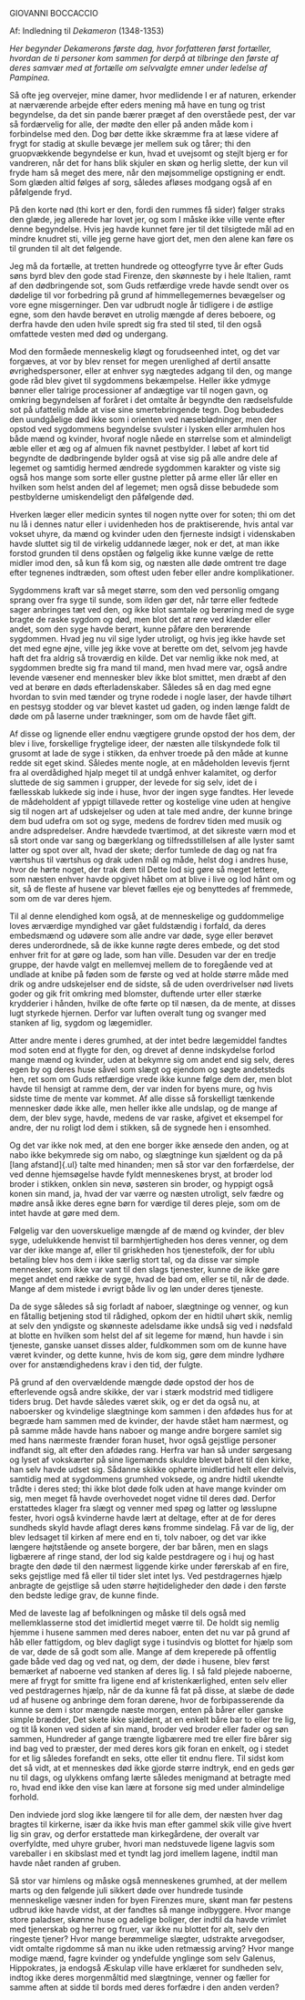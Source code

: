 GIOVANNI BOCCACCIO

Af: Indledning til *Dekameron* (1348-1353)

*Her begynder Dekamerons første dag, hvor forfatteren først fortæller,
hvordan de ti personer kom sammen for derpå at til­bringe den første af
deres samvær med at fortælle om selv­valgte emner under ledelse af
Pampinea.*

Så ofte jeg overvejer, mine damer, hvor medlidende I er af naturen,
erkender at nærværende arbejde efter eders mening må have en tung og
trist begyndelse, da det sin pande bærer præget af den overståede pest,
der var så fordærvelig for alle, der mødte den eller på anden måde kom i
forbindelse med den. Dog bør dette ikke skræmme fra at læse videre af
frygt for stadig at skulle bevæge jer mellem suk og tårer; thi den
gruopvækkende begyndelse er kun, hvad et uvejsomt og stejlt bjerg er for
vandreren, når det for hans blik skjuler en skøn og herlig slette, der
kun vil fryde ham så meget des mere, når den møjsommelige opstigning er
endt. Som glæden altid følges af sorg, således afløses modgang også af
en påfølgende fryd.

På den korte nød (thi kort er den, fordi den rummes få sider) følger
straks den glæde, jeg allerede har lovet jer, og som I måske ikke ville
vente efter denne begyndelse. Hvis jeg havde kunnet føre jer til det
tilsigtede mål ad en mindre knudret sti, ville jeg gerne have gjort det,
men den alene kan føre os til grunden til alt det følgende.

Jeg må da fortælle, at tretten hundrede og otteogfyrre tyve år efter
Guds søns byrd blev den gode stad Firenze, den skønneste by i hele
Italien, ramt af den dødbringende sot, som Guds retfærdige vrede havde
sendt over os dødelige til vor forbedring på grund af himmellegemernes
bevægelser og vore egne misgerninger. Den var udbrudt nogle år tidligere
i de østlige egne, som den havde berøvet en utrolig mængde af deres
beboere, og derfra havde den uden hvile spredt sig fra sted til sted,
til den også omfattede vesten med død og undergang.

Mod den formåede menneskelig kløgt og forudseenhed intet, og det var
forgæves, at vor by blev renset for megen urenlighed af dertil ansatte
øvrighedspersoner, eller at enhver syg nægtedes adgang til den, og mange
gode råd blev givet til sygdommens bekæmpelse. Heller ikke ydmyge bønner
eller talrige processioner af andægtige var til nogen gavn, og omkring
begyndelsen af foråret i det omtalte år begyndte den rædselsfulde sot på
ufattelig måde at vise sine smertebringende tegn. Dog bebudedes den
uundgåelige død ikke som i orienten ved næseblødninger, men der opstod
ved sygdommens begyndelse svulster i lysken eller armhulen hos både mænd
og kvinder, hvoraf nogle nåede en størrelse som et almindeligt æble
eller et æg og af almuen fik navnet pestbylder. I løbet af kort tid
begyndte de dødbringende bylder også at vise sig på alle andre dele af
legemet og samtidig hermed ændrede sygdommen karakter og viste sig også
hos mange som sorte eller gustne pletter på arme eller lår eller en
hvilken som helst anden del af legemet; men også disse bebudede som
pestbylderne umiskendeligt den påfølgende død.

Hverken læger eller medicin syntes til nogen nytte over for so­ten; thi
om det nu lå i dennes natur eller i uvidenheden hos de praktiserende,
hvis antal var vokset uhyre, da mænd og kvinder uden den fjerneste
indsigt i videnskaben havde sluttet sig til de virkelig uddannede læger,
nok er det, at man ikke forstod grun­den til dens opståen og følgelig
ikke kunne vælge de rette midler imod den, så kun få kom sig, og næsten
alle døde omtrent tre dage efter tegnenes indtræden, som oftest uden
feber eller andre komplikationer.

Sygdommens kraft var så meget større, som den ved personlig omgang
sprang over fra syge til sunde, som ilden gør det, når tørre eller
fedtede sager anbringes tæt ved den, og ikke blot samtale og berøring
med de syge bragte de raske sygdom og død, men blot det at røre ved
klæder eller andet, som den syge havde berørt, kunne påføre den
berørende sygdommen. Hvad jeg nu vil sige lyder utroligt, og hvis jeg
ikke havde set det med egne øjne, ville jeg ikke vove at berette om det,
selvom jeg havde haft det fra aldrig så troværdig en kilde. Det var
nemlig ikke nok med, at sygdommen bredte sig fra mand til mand, men hvad
mere var, også andre levende væsener end mennesker blev ikke blot
smittet, men dræbt af den ved at berøre en døds efterladenskaber.
Således så en dag med egne hvordan to svin med tænder og tryne rodede i
nogle laser, der havde tilhørt en pestsyg stodder og var blevet kastet
ud gaden, og inden længe faldt de døde om på laserne under træknin­ger,
som om de havde fået gift.

Af disse og lignende eller endnu vægtigere grunde opstod der hos dem,
der blev i live, forskellige frygtelige ideer, der næsten alle
tilskyndede folk til grusomt at lade de syge i stikken, da enhver troede
på den måde at kunne redde sit eget skind. Således mente nogle, at en
mådeholden levevis fjernt fra al overdådighed hjalp meget til at undgå
enhver kalamitet, og derfor sluttede de sig sammen i grupper, der levede
for sig selv, idet de i fællesskab lukkede sig inde i huse, hvor der
ingen syge fandtes. Her levede de mådeholdent af yppigt tillavede retter
og kostelige vine uden at hengive sig til nogen art af udskejelser og
uden at tale med andre, der kunne bringe dem bud udefra om sot og syge,
medens de fordrev tiden med musik og andre adspredelser. Andre hævdede
tværtimod, at det sikreste værn mod et så stort onde var sang og
bægerklang og tilfredsstillelsen af alle lyster samt latter og spot over
alt, hvad der skete; derfor tumlede de dag og nat fra værtshus til
værtshus og drak uden mål og måde, helst dog i andres huse, hvor de
hørte noget, der trak dem til Dette lod sig gøre så meget lettere, som
næsten enhver havde opgivet håbet om at blive i live og lod hånt om og
sit, så de fleste af husene var blevet fælles eje og benyttedes af
fremmede, som om de var deres hjem.

Til al denne elendighed kom også, at de menneskelige og guddommelige
loves ærværdige myndighed var gået fuldstændig i forfald, da deres
embedsmænd og udøvere som alle andre var døde, syge eller berøvet deres
underordnede, så de ikke kunne røgte deres embede, og det stod enhver
frit for at gøre og lade, som han ville. Desuden var der en tredje
gruppe, der havde valgt en mellemvej mellem de to foregående ved at
undlade at knibe på føden som de første og ved at holde større måde med
drik og andre udskejelser end de sidste, så de uden overdrivelser nød
livets goder og gik frit omkring med blomster, duftende urter eller
stærke krydderier i hånden, hvilke de ofte førte op til næsen, da de
mente, at disses lugt styrkede hjernen. Derfor var luften overalt tung
og svanger med stanken af lig, sygdom og lægemidler.

Atter andre mente i deres grumhed, at der intet bedre lægemiddel fandtes
mod soten end at flygte for den, og drevet af denne indskydelse forlod
mange mænd og kvinder, uden at bekymre sig om andet end sig selv, deres
egen by og deres huse såvel som slægt og ejendom og søgte andetsteds
hen, ret som om Guds retfærdige vrede ikke kunne følge dem der, men blot
havde til hensigt at ramme dem, der var inden for byens mure, og hvis
sidste time de mente var kommet. Af alle disse så forskelligt tænkende
mennesker døde ikke alle, men heller ikke alle undslap, og de mange af
dem, der blev syge, havde, medens de var raske, afgivet et eksempel for
andre, der nu roligt lod dem i stikken, så de sygnede hen i ensomhed.

Og det var ikke nok med, at den ene borger ikke ænsede den anden, og at
nabo ikke bekymrede sig om nabo, og slægtninge kun sjældent og da på
[lang afstand]{.ul} talte med hinanden; men så stor var den forfærdelse,
der ved denne hjemsøgelse havde fyldt menneskenes bryst, at broder lod
broder i stikken, onklen sin nevø, søsteren sin broder, og hyppigt også
konen sin mand, ja, hvad der var værre og næsten utroligt, selv fædre og
mødre anså ikke deres egne børn for værdige til deres pleje, som om de
intet havde at gøre med dem.

Følgelig var den uoverskuelige mængde af de mænd og kvinder, der blev
syge, udelukkende henvist til barmhjertigheden hos deres venner, og dem
var der ikke mange af, eller til griskheden hos tjenestefolk, der for
ublu betaling blev hos dem i ikke særlig stort tal, og da disse var
simple mennesker, som ikke var vant til den slags tjenester, kunne de
ikke gøre meget andet end række de syge, hvad de bad om, eller se til,
når de døde. Mange af dem mistede i øvrigt både liv og løn under deres
tjeneste.

Da de syge således så sig forladt af naboer, slægtninge og venner, og
kun en fåtallig betjening stod til rådighed, opkom der en hidtil uhørt
skik, nemlig at selv den yndigste og skønneste adelsdame ikke undså sig
ved i nødsfald at blotte en hvilken som helst del af sit legeme for
mænd, hun havde i sin tjeneste, ganske uanset disses alder, fuldkommen
som om de kunne have været kvinder, og dette kunne, hvis de kom sig,
gøre dem mindre lydhøre over for anstændighedens krav i den tid, der
fulgte.

På grund af den overvældende mængde døde opstod der hos de efterlevende
også andre skikke, der var i stærk modstrid med tidligere tiders brug.
Det havde således været skik, og er det da også nu, at naboersker og
kvindelige slægtninge kom sammen i den afdødes hus for at begræde ham
sammen med de kvinder, der havde stået ham nærmest, og på samme måde
havde hans naboer og mange andre borgere samlet sig med hans nærmeste
frænder foran huset, hvor også gejstlige personer indfandt sig, alt
efter den afdødes rang. Herfra var han så under sørgesang og lyset af
vokskærter på sine ligemænds skuldre blevet båret til den kirke, han
selv havde udset sig. Sådanne skikke ophørte imidlertid helt eller
delvis, samtidig med at sygdommens grumhed voksede, og andre hidtil
ukendte trådte i deres sted; thi ikke blot døde folk uden at have mange
kvinder om sig, men meget få havde overhovedet noget vidne til deres
død. Derfor erstattedes klager fra slægt og venner med spøg og latter og
løsslupne fester, hvori også kvinderne havde lært at deltage, efter at
de for deres sundheds skyld havde aflagt deres køns fromme sindelag. Få
var de lig, der blev ledsaget til kirken af mere end en ti, tolv naboer,
og det var ikke længere højtstående og ansete borgere, der bar båren,
men en slags ligbærere af rin­ge stand, der lod sig kalde pestdragere og
i huj og hast bragte den døde til den nærmest liggende kirke under
førerskab af en fire, seks gejstlige med få eller til tider slet intet
lys. Ved pestdragernes hjælp anbragte de gejstlige så uden større
højtideligheder den døde i den første den bedste ledige grav, de kunne
finde.

Med de laveste lag af befolkningen og måske til dels også med
mellemklasserne stod det imidlertid meget værre til. De holdt sig nemlig
hjemme i husene sammen med deres naboer, enten det nu var på grund af
håb eller fattigdom, og blev dagligt syge i tusindvis og blottet for
hjælp som de var, døde de så godt som alle. Mange af dem kreperede på
offentlig gade både ved dag og ved nat, og dem, der døde i husene, blev
først bemærket af naboerne ved stanken af deres lig. I så fald plejede
naboerne, mere af frygt for smitte fra ligene end af kristenkærlighed,
enten selv eller ved pestdragernes hjælp, når de da kunne få fat på
disse, at slæbe de døde ud af husene og anbringe dem foran dørene, hvor
de forbipasserende da kunne se dem i stor mængde næste morgen, enten på
bårer eller ganske simple brædder, Det skete ikke sjældent, at en enkelt
båre bar to eller tre lig, og tit lå konen ved siden af sin mand, broder
ved broder eller fader og søn sammen, Hundreder af gange trængte
ligbærere med tre eller fire bårer sig ind bag ved to præster, der med
deres kors gik foran en enkelt, og i stedet for et lig således forefandt
en seks, otte eller tit endnu flere. Til sidst kom det så vidt, at et
menneskes død ikke gjorde større indtryk, end en geds gør nu til dags,
og ulykkens omfang lærte således menigmand at betragte med ro, hvad end
ikke den vise kan lære at forsone sig med under almindelige forhold.

Den indviede jord slog ikke længere til for alle dem, der næsten hver
dag bragtes til kirkerne, især da ikke hvis man efter gammel skik ville
give hvert lig sin grav, og derfor erstattede man kirkegårdene, der
overalt var overfyldte, med uhyre gruber, hvori man nedstuvede ligene
lagvis som vareballer i en skibslast med et tyndt lag jord imellem
lagene, indtil man havde nået randen af gruben.

Så stor var himlens og måske også menneskenes grumhed, at der mellem
marts og den følgende juli sikkert døde over hundrede tusinde
menneskelige væsner inden for byen Firenzes mure, skønt man før pestens
udbrud ikke havde vidst, at der fandtes så mange indbyggere. Hvor mange
store paladser, skønne huse og adelige boliger, der indtil da havde
vrimlet med tjenerskab og herrer og fruer, var ikke nu blottet for alt,
selv den ringeste tjener? Hvor mange berømmelige slægter, udstrakte
arvegodser, vidt omtalte rigdomme så man nu ikke uden retmæssig arving?
Hvor mange modige mænd, fagre kvinder og yndefulde ynglinge som selv
Galenus, Hippokrates, ja endogså Æskulap ville have erklæret for
sundheden selv, indtog ikke deres morgenmåltid med slægtninge, venner og
fæller for samme aften at sidde til bords med deres forfædre i den anden
verden?
